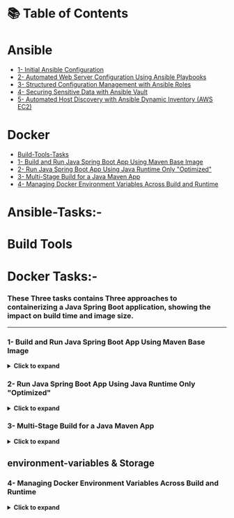 # 📚 Table of Contents
# Ansible
- [1- Initial Ansible Configuration](#1--initial-ansible-configuration)
- [2- Automated Web Server Configuration Using Ansible Playbooks](#2--automated-web-server-configuration-using-ansible-playbooks)
- [3- Structured Configuration Management with Ansible Roles](#3--structured-configuration-management-with-ansible-roles)
- [4- Securing Sensitive Data with Ansible Vault](#4--securing-sensitive-data-with-ansible-vault)
- [5- Automated Host Discovery with Ansible Dynamic Inventory (AWS EC2)](#5--automated-host-discovery-with-ansible-dynamic-inventory-aws-ec2)
# Docker
- [Build-Tools-Tasks](#build-tools-tasks)
- [1- Build and Run Java Spring Boot App Using Maven Base Image](#1--build-and-run-java-spring-boot-app-using-maven-base-image)
- [2- Run Java Spring Boot App Using Java Runtime Only "Optimized"](#2--run-java-spring-boot-app-using-java-runtime-only-optimized)
- [3- Multi-Stage Build for a Java Maven App](#3--multi-stage-build-for-a-java-maven-app)
- [4- Managing Docker Environment Variables Across Build and Runtime](#4--managing-docker-environment-variables-across-build-and-runtime)

# Ansible-Tasks:-

# Build Tools

# Docker Tasks:-

### These Three tasks contains **Three approaches** to containerizing a Java Spring Boot application, showing the impact on **build time** and **image size**.
---

### 1- Build and Run Java Spring Boot App Using Maven Base Image
<details>
<summary><strong>Click to expand</strong></summary>

### **Steps**

1. **Clone the Application**

```bash
git clone https://github.com/Ibrahim-Adel15/Docker-1.git
cd Docker-1
```

2. **Dockerfile**

```dockerfile
FROM maven:sapmachine

WORKDIR /app

COPY . .

RUN mvn package

CMD ["java","-jar","target/demo-0.0.1-SNAPSHOT.jar"]



EXPOSE 8080
```

4. **Build Docker Image**

```bash
docker build -t app1 .

```

- The First build:-  
![d2](https://github.com/user-attachments/assets/f32502a0-801c-4385-a866-373d301b554f)

- Note the **image size** (usually larger because Maven and build tools are included)
![d3](https://github.com/user-attachments/assets/4004e3e7-aa81-4a99-83a4-1017de3c1079)
  
5. **Run Container**

```bash
docker run -d -p 8081:8080 --name task-8 app1

```

6. **Test Application**

```bash
curl http://localhost:8081
```

7. **Stop and Delete Container**

```bash
docker stop task-8
docker rm task-8

```

**Observations:**

- **Image Size:** Large (~600-700 MB)

- **Build Time:** Long (Maven build inside image)
</details>

### 2- Run Java Spring Boot App Using Java Runtime Only "Optimized"
<details>
<summary><strong>Click to expand</strong></summary>

### **Steps**

1. **Build the JAR File**

```bash
mvn package
```

2. **Dockerfile**

```dockerfile

FROM eclipse-temurin:17-jdk

WORKDIR /app


COPY Docker-1/target/demo-0.0.1-SNAPSHOT.jar app.jar


EXPOSE 8080

CMD ["java","-jar","app.jar"]

```

3. **Build Docker Image**

```bash
docker build -t app2 .
```

The First build:- a lot Faster than before.
-![E1](https://github.com/user-attachments/assets/911ebf8c-ef3e-4a76-88a5-280882b0494d)
 
- Note the **image size** (much smaller, ~400 MB)
![e11](https://github.com/user-attachments/assets/61a7f575-3ee7-4026-8dc9-66b97a7a6269)
   
4. **Run Container**

```bash
docker run -d -p 8081:8080 --name task-9 app2

```

5. **Test Application**

```bash
curl http://localhost:8081

```

6. **Stop and Delete Container**

```bash
docker stop task-9
docker rm task-9
```

**Observations:**

- **Image Size:** Smaller (~400 MB)

- **Build Time:** Faster (JAR already built outside Docker)
  
- [x]  Note:- all files + code are included as .zip in case you don't want to clone.
</details>

### **3- Multi-Stage Build for a Java Maven App**
<details>
<summary><strong>Click to expand</strong></summary>
This Task demonstrates how to use **Docker multi-stage builds** to create lightweight production images for Java applications.  
The project uses **Maven** to build the application and **Temurin JDK** to run it.

---

## **Objectives**

- Learn how to use Docker **multi-stage builds** for optimization.

- Understand how to separate build and runtime environments.

- Compare image sizes between full Maven builds and optimized runtime images.

---

## **📂 Application Overview**

This is a simple Java Spring Boot application that runs on port **8080** and displays a message confirming the app is running.

---

## **Dockerfile (Multi-Stage Build)**

```dockerfile
# ---------- Build Stage ----------
FROM maven:sapmachine AS build

WORKDIR /app


COPY . .

RUN mvn package

# ---------- Run Stage ----------
FROM eclipse-temurin:17-jdk

WORKDIR /app

COPY --from=build /app/target/*.jar app.jar

EXPOSE 8080

CMD ["java", "-jar", "app.jar"]
```

---

## **Steps**

### **1️⃣ Clone the Repository**

```bash
git clone https://github.com/Ibrahim-Adel15/Docker-1.git
cd Docker-1
```

---

### **2️⃣ Build the Multi-Stage Image**

```bash
docker build -t app3-multistage .
```

✅ **Note the image size** — it should be much smaller than a single-stage build, because only the JAR file and runtime dependencies are included.

![a2.jpg](C:\Users\bodey\Desktop\a2.jpg)

---

### **3️⃣ Run the Container**

```bash
docker run -d -p 8080:8080 --name app3 app3-multistage
```

---

### **4️⃣ Test the Application**

Use `curl` or your browser:

```bash
curl localhost:8080
```

✅ Expected output:

```
Hello from Spring Boot! (or similar app response)
```

---

### **5️⃣ Stop and Remove the Container**

```bash
docker stop app3
docker rm app3
```
</details>

## environment-variables & Storage

### **4- Managing Docker Environment Variables Across Build and Runtime**
<details>
<summary><strong>Click to expand</strong></summary>
This Task demonstrates how to manage environment variables in Docker across **build time** and **runtime**, using a simple Flask web application.

---

## **🧠 Objectives**

- Understand how to pass environment variables to Docker containers.

- Set variables using:
  
  - Command-line (`docker run -e`)
  
  - Environment file (`--env-file`)
  
  - Inside the Dockerfile (`ENV` instruction)

---

## **📂 Application Overview**

A basic Flask application prints the current environment configuration:

```python
# app.py
import os
from flask import Flask

app = Flask(__name__)

@app.route('/')
def show_env():
    mode = os.getenv("APP_MODE", "default")
    region = os.getenv("APP_REGION", "unknown")
    return f"App mode: {mode}, Region: {region}"

if __name__ == '__main__':
    app.run(host='0.0.0.0', port=8080)
```

---

## **<u>*Dockerfiles*</u>**

### **Dockerfile 1 — Runtime Variables**

Used for passing variables during container runtime.

```dockerfile
FROM python:3.12-slim

WORKDIR /app

COPY . .

RUN pip install flask

EXPOSE 8080

CMD ["python", "app.py"]
```

---

### **Dockerfile 2 — Build-Time Variables**

Used for defining variables within the image.

```dockerfile
FROM python:3.12-slim

WORKDIR /app

ENV APP_MODE=production
ENV APP_REGION=canada-west

COPY . .

RUN pip install flask

EXPOSE 8080

CMD ["python", "app.py"]
```

---

## **Steps**

### **1️⃣ Clone the Repository**

```bash
git clone https://github.com/Ibrahim-Adel15/Docker-3.git
cd Docker-3
```

---

### **2️⃣ Build Docker Image**

```bash
docker build -t flaskapp:latest -f Dockerfile1 .
```

---

### **3️⃣ Run Container with Environment Variables (Command Line)**

```bash
docker run -d -p 8080:8080 --name flaskapp-1 \
  -e APP_MODE=development \
  -e APP_REGION=us-east \
  flaskapp:latest
```

✅ Output:

```
App mode: development, Region: us-east
```

---

### **4️⃣ Run Container Using Environment File**

Create a file named `.env`:

```
APP_MODE=staging
APP_REGION=us-west
```

Then run:

```bash
docker run -d -p 8081:8080 --name flaskapp-2 --env-file .env flaskapp:latest
```

✅ Output:

```
App mode: staging, Region: us-west
```

---

### **5️⃣ Build Image with Predefined Variables (Inside Dockerfile)**

```bash
docker build -t flask-w-env -f Dockerfile2 .
docker run -d -p 8082:8080 --name flaskapp-3 flask-w-env
```

✅ Output:

```
App mode: production, Region: canada-west
```



![runs](https://github.com/user-attachments/assets/a1e48f84-1326-4df4-a611-14db488c61aa)
</details>
